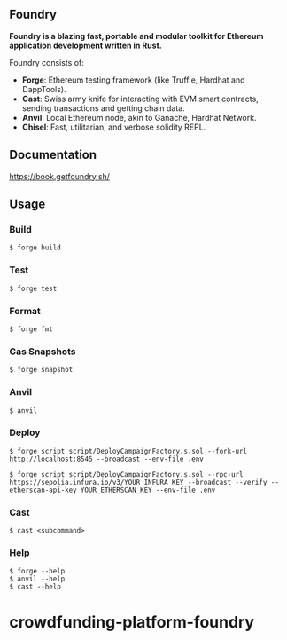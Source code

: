 ## Foundry

**Foundry is a blazing fast, portable and modular toolkit for Ethereum application development written in Rust.**

Foundry consists of:

- **Forge**: Ethereum testing framework (like Truffle, Hardhat and DappTools).
- **Cast**: Swiss army knife for interacting with EVM smart contracts, sending transactions and getting chain data.
- **Anvil**: Local Ethereum node, akin to Ganache, Hardhat Network.
- **Chisel**: Fast, utilitarian, and verbose solidity REPL.

## Documentation

https://book.getfoundry.sh/

## Usage

### Build

```shell
$ forge build
```

### Test

```shell
$ forge test
```

### Format

```shell
$ forge fmt
```

### Gas Snapshots

```shell
$ forge snapshot
```

### Anvil

```shell
$ anvil
```

### Deploy

```shell
$ forge script script/DeployCampaignFactory.s.sol --fork-url http://localhost:8545 --broadcast --env-file .env

$ forge script script/DeployCampaignFactory.s.sol --rpc-url https://sepolia.infura.io/v3/YOUR_INFURA_KEY --broadcast --verify --etherscan-api-key YOUR_ETHERSCAN_KEY --env-file .env

```

### Cast

```shell
$ cast <subcommand>
```

### Help

```shell
$ forge --help
$ anvil --help
$ cast --help
```

# crowdfunding-platform-foundry
